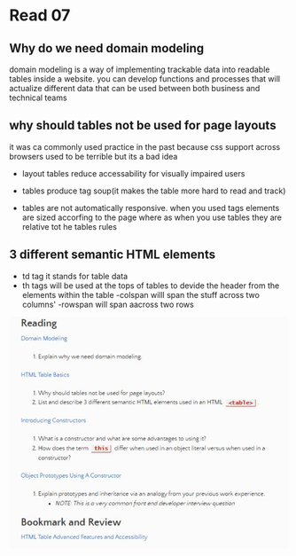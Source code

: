 
# Read 07

## Why do we need domain modeling

domain modeling is a way of implementing trackable data into readable tables inside a website. you can develop functions and processes that will actualize different data that can be used between both business and technical teams

## why should tables not be used for page layouts

it was ca commonly used practice in the past because css support across browsers used to be terrible but its a bad idea

- layout tables reduce accessability for visually impaired users

- tables produce tag soup(it makes the table more hard to read and track)

- tables are not automatically responsive. when you used tags elements are sized accorfing to the page where as when you use tables they are relative tot he tables rules

## 3 different semantic HTML elements

- td tag it stands for table data 
- th tags will be used at the tops of tables to devide the header from the elements within the table
-colspan willl span the stuff across two columns'
-rowspan will span aacross two rows

![read me](img/Read07.jpg)

